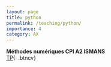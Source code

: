 ```yaml
---
layout: page
title: python
permalink: /teaching/python/
importance: 4
category: AX
---
```


**Méthodes numériques CPI A2 ISMANS**  
[TP](https://drive.proton.me/urls/X45V14B7YR#J2PfsIPvQNs4){: .btncv}
